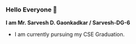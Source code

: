 ### Hello Everyone 👋

**I am Mr. Sarvesh D. Gaonkadkar / Sarvesh-DG-6**

- I am currently pursuing my CSE Graduation.

<!--
**Sarvesh-DG-6/Sarvesh-DG-6** is a ✨ _special_ ✨ repository because its `README.md` (this file) appears on your GitHub profile.

Here are some ideas to get you started:

- 🔭 I’m currently working on ...
- 🌱 I’m currently learning ...
- 👯 I’m looking to collaborate on ...
- 🤔 I’m looking for help with ...
- 💬 Ask me about ...
- 📫 How to reach me: ...
- 😄 Pronouns: ...
- ⚡ Fun fact: ...
-->
